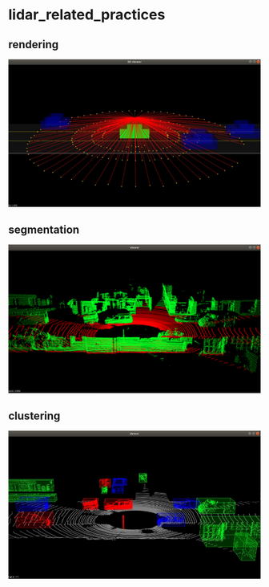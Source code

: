 # lidar_related_practices
## rendering
![image](images/rendering.png)

## segmentation
![image](images/segmentation.png)

## clustering
![image](images/clustering.png)